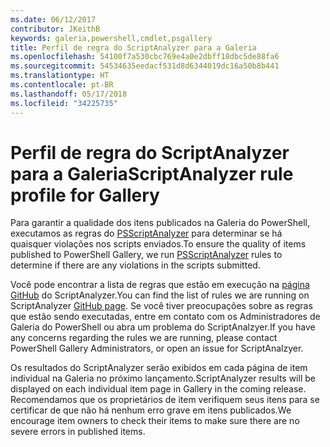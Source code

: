 ```yaml
---
ms.date: 06/12/2017
contributor: JKeithB
keywords: galeria,powershell,cmdlet,psgallery
title: Perfil de regra do ScriptAnalyzer para a Galeria
ms.openlocfilehash: 54100f7a530cbc769e4a0e2dbff18dbc5de88fa6
ms.sourcegitcommit: 54534635eedacf531d8d6344019dc16a50b8b441
ms.translationtype: HT
ms.contentlocale: pt-BR
ms.lasthandoff: 05/17/2018
ms.locfileid: "34225735"
---
```

# <a name="scriptanalyzer-rule-profile-for-gallery"></a><span data-ttu-id="be969-103">Perfil de regra do ScriptAnalyzer para a Galeria</span><span class="sxs-lookup"><span data-stu-id="be969-103">ScriptAnalyzer rule profile for Gallery</span></span>

<span data-ttu-id="be969-104">Para garantir a qualidade dos itens publicados na Galeria do PowerShell, executamos as regras do [PSScriptAnalyzer](https://github.com/PowerShell/PSScriptAnalyzer) para determinar se há quaisquer violações nos scripts enviados.</span><span class="sxs-lookup"><span data-stu-id="be969-104">To ensure the quality of items published to PowerShell Gallery, we run [PSScriptAnalyzer](https://github.com/PowerShell/PSScriptAnalyzer) rules to determine if there are any violations in the scripts submitted.</span></span>

<span data-ttu-id="be969-105">Você pode encontrar a lista de regras que estão em execução na [página GitHub](https://github.com/PowerShell/PSScriptAnalyzer/blob/development/Engine/Settings/PSGallery.psd1) do ScriptAnalyzer.</span><span class="sxs-lookup"><span data-stu-id="be969-105">You can find the list of rules we are running on ScriptAnalyzer [GitHub page](https://github.com/PowerShell/PSScriptAnalyzer/blob/development/Engine/Settings/PSGallery.psd1).</span></span>
<span data-ttu-id="be969-106">Se você tiver preocupações sobre as regras que estão sendo executadas, entre em contato com os Administradores de Galeria do PowerShell ou abra um problema do ScriptAnalzyer.</span><span class="sxs-lookup"><span data-stu-id="be969-106">If you have any concerns regarding the rules we are running, please contact PowerShell Gallery Administrators, or open an issue for ScriptAnalzyer.</span></span>

<span data-ttu-id="be969-107">Os resultados do ScriptAnalyzer serão exibidos em cada página de item individual na Galeria no próximo lançamento.</span><span class="sxs-lookup"><span data-stu-id="be969-107">ScriptAnalyzer results will be displayed on each individual item page in Gallery in the coming release.</span></span> <span data-ttu-id="be969-108">Recomendamos que os proprietários de item verifiquem seus itens para se certificar de que não há nenhum erro grave em itens publicados.</span><span class="sxs-lookup"><span data-stu-id="be969-108">We encourage item owners to check their items to make sure there are no severe errors in published items.</span></span>
